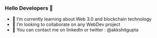 ### Hello Developers 👋

<!--
**akkshitgupta/akkshitgupta** is a ✨ _special_ ✨ repository because its `README.md` (this file) appears on your GitHub profile.

Here are some ideas to get you started:
## I am Akshit Gupta, UX/UI and WebDev enthusiast
- 🔭 I’m currently working on ...


- 🤔 I’m looking for help with ...
- 💬 Ask me about ...
- 😄 Pronouns: ...
- ⚡ Fun fact: ...

-->
- 🌱 I’m currently learning about Web 3.0 and blockchain technology
- 👯 I’m looking to collaborate on any WebDev project
- 📮 You can contact me on linkedIn or twitter : @akkshitgupta
